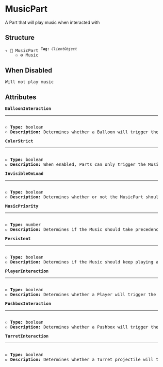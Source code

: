 # MusicPart

A Part that will play music when interacted with

## Structure
<pre>
▿ 🔲 MusicPart <sup><b>Tag:</b> <i>ClientObject</i></sup>
    ▫️ ⚙️ Music
</pre>

## When Disabled
<pre>
Will not play music
</pre>

## Attributes
<pre>
<b>BalloonInteraction</b>  
<hr>
▫️ <b>Type:</b> boolean  
▫️ <b>Description:</b> Determines whether a Balloon will trigger the MusicPart  
</pre>

<pre>
<b>ColorStrict</b>  
<hr>
▫️ <b>Type:</b> boolean  
▫️ <b>Description:</b> When enabled, Parts can only trigger the MusicPart when they match the color of the MusicPart. However, Parts that belong to the player are exempt from this rule 
</pre>

<pre>
<b>InvisibleOnLoad</b>  
<hr>
▫️ <b>Type:</b> boolean  
▫️ <b>Description:</b> Determines whether or not the MusicPart should be invisible when the Tower loads
</pre>

<pre>
<b>MusicPriority</b>  
<hr>
▫️ <b>Type:</b> number   
▫️ <b>Description:</b> Determines if the Music should take precedence over the current Music
</pre>

<pre>
<b>Persistent</b>  
<hr>
▫️ <b>Type:</b> boolean   
▫️ <b>Description:</b> Determines if the Music should keep playing after the touching Object has stopped touching the MusicPart
</pre>

<pre>
<b>PlayerInteraction</b>  
<hr>
▫️ <b>Type:</b> boolean  
▫️ <b>Description:</b> Determines whether a Player will trigger the MusicPart  
</pre>

<pre>
<b>PushboxInteraction</b>  
<hr>
▫️ <b>Type:</b> boolean  
▫️ <b>Description:</b> Determines whether a Pushbox will trigger the MusicPart
</pre>

<pre>
<b>TurretInteraction</b>  
<hr>
▫️ <b>Type:</b> boolean  
▫️ <b>Description:</b> Determines whether a Turret projectile will trigger MusicPart
</pre>
